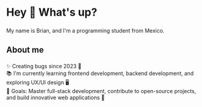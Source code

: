 <h1 align="left">Hey 👋 What's up?</h1>

###

<p align="left">My name is Brian, and I'm a programming student from Mexico.</p>

###

<h2 align="left">About me</h2>

###

<p align="left">✨ Creating bugs since 2023 🐛<br>
📚 I'm currently learning frontend development, backend development, and exploring UX/UI design 🖥️<br>
🎯 Goals: Master full-stack development, contribute to open-source projects, and build innovative web applications 🚀<br>
